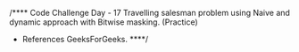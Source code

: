 /****
    Code Challenge
Day - 17
Travelling salesman problem using Naive and dynamic approach with Bitwise masking. (Practice)
 * References GeeksForGeeks.
****/
